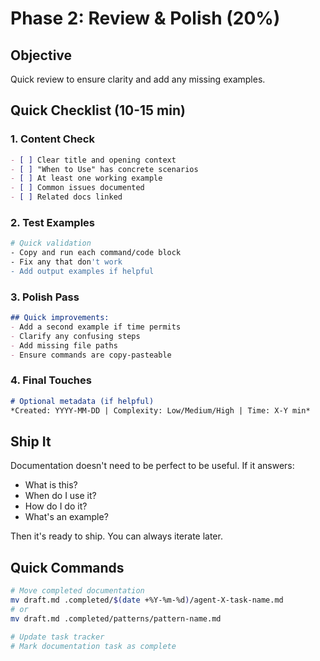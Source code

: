 # Phase 2: Review & Polish (20%)

## Objective

Quick review to ensure clarity and add any missing examples.

## Quick Checklist (10-15 min)

### 1. Content Check

```markdown
- [ ] Clear title and opening context
- [ ] "When to Use" has concrete scenarios
- [ ] At least one working example
- [ ] Common issues documented
- [ ] Related docs linked
```

### 2. Test Examples

```bash
# Quick validation
- Copy and run each command/code block
- Fix any that don't work
- Add output examples if helpful
```

### 3. Polish Pass

```markdown
## Quick improvements:
- Add a second example if time permits
- Clarify any confusing steps
- Add missing file paths
- Ensure commands are copy-pasteable
```

### 4. Final Touches

```markdown
# Optional metadata (if helpful)
*Created: YYYY-MM-DD | Complexity: Low/Medium/High | Time: X-Y min*
```

## Ship It

Documentation doesn't need to be perfect to be useful. If it answers:

- What is this?
- When do I use it?
- How do I do it?
- What's an example?

Then it's ready to ship. You can always iterate later.

## Quick Commands

```bash
# Move completed documentation
mv draft.md .completed/$(date +%Y-%m-%d)/agent-X-task-name.md
# or
mv draft.md .completed/patterns/pattern-name.md

# Update task tracker
# Mark documentation task as complete
```
